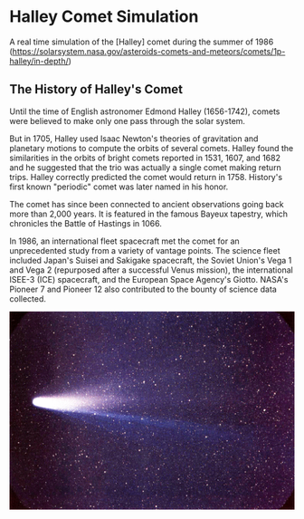 # Halley Comet Simulation
A real time simulation of the [Halley] comet during the summer of 1986 (https://solarsystem.nasa.gov/asteroids-comets-and-meteors/comets/1p-halley/in-depth/)

## The History of Halley's Comet

Until the time of English astronomer Edmond Halley (1656-1742), comets were believed to make only one pass through the solar system.

But in 1705, Halley used Isaac Newton's theories of gravitation and planetary motions to compute the orbits of several comets. Halley found the similarities in the orbits of bright comets reported in 1531, 1607, and 1682 and he suggested that the trio was actually a single comet making return trips. Halley correctly predicted the comet would return in 1758. History's first known "periodic" comet was later named in his honor.

The comet has since been connected to ancient observations going back more than 2,000 years. It is featured in the famous Bayeux tapestry, which chronicles the Battle of Hastings in 1066.

In 1986, an international fleet spacecraft met the comet for an unprecedented study from a variety of vantage points. The science fleet included Japan's Suisei and Sakigake spacecraft, the Soviet Union's Vega 1 and Vega 2 (repurposed after a successful Venus mission), the international ISEE-3 (ICE) spacecraft, and the European Space Agency's Giotto. NASA's Pioneer 7 and Pioneer 12 also contributed to the bounty of science data collected.

<img src="/img/Halley.jpg" title="Halley" alt="Halley">


